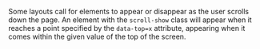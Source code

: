 Some layouts call for elements to appear or disappear as the user scrolls down the page. An element with the `scroll-show` class will appear when it reaches a point specified by the `data-top=x` attribute, appearing when it comes within the given value of the top of the screen.
